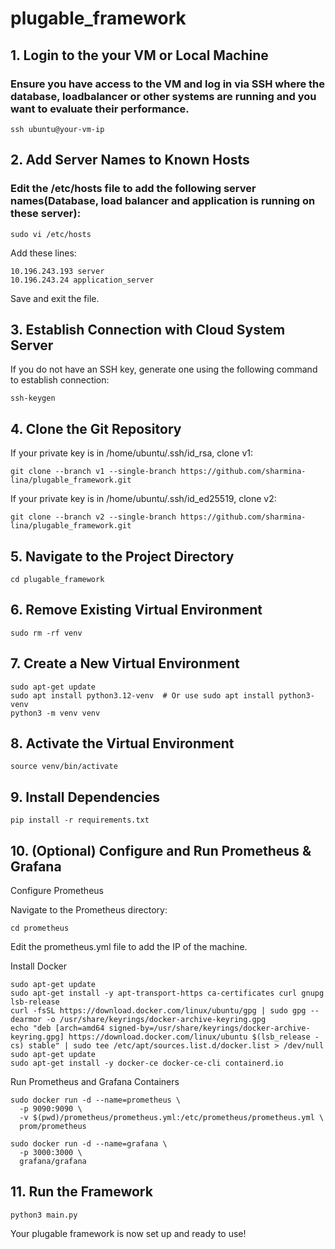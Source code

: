 # plugable_framework


## 1. Login to the your VM or Local Machine

### Ensure you have access to the VM and log in via SSH where the database, loadbalancer or other systems are running and you want to evaluate their performance.

```ssh ubuntu@your-vm-ip```

## 2. Add Server Names to Known Hosts

### Edit the /etc/hosts file to add the following server names(Database, load balancer and application is running on these server):

```
sudo vi /etc/hosts
```

Add these lines:
```
10.196.243.193 server
10.196.243.24 application_server
```
Save and exit the file.

## 3. Establish Connection with Cloud System Server

If you do not have an SSH key, generate one using the following command to establish connection:

```
ssh-keygen
```

## 4. Clone the Git Repository

If your private key is in /home/ubuntu/.ssh/id_rsa, clone v1:
```
git clone --branch v1 --single-branch https://github.com/sharmina-lina/plugable_framework.git
````
If your private key is in /home/ubuntu/.ssh/id_ed25519, clone v2:

```
git clone --branch v2 --single-branch https://github.com/sharmina-lina/plugable_framework.git
```

## 5. Navigate to the Project Directory

```cd plugable_framework```

## 6. Remove Existing Virtual Environment

```sudo rm -rf venv```

## 7. Create a New Virtual Environment
```
sudo apt-get update
sudo apt install python3.12-venv  # Or use sudo apt install python3-venv
python3 -m venv venv
```
## 8. Activate the Virtual Environment
```
source venv/bin/activate
```
## 9. Install Dependencies
```
pip install -r requirements.txt
```
## 10. (Optional) Configure and Run Prometheus & Grafana

Configure Prometheus

Navigate to the Prometheus directory:
```
cd prometheus
```
Edit the prometheus.yml file to add the IP of the machine.

Install Docker
```
sudo apt-get update
sudo apt-get install -y apt-transport-https ca-certificates curl gnupg lsb-release
curl -fsSL https://download.docker.com/linux/ubuntu/gpg | sudo gpg --dearmor -o /usr/share/keyrings/docker-archive-keyring.gpg
echo "deb [arch=amd64 signed-by=/usr/share/keyrings/docker-archive-keyring.gpg] https://download.docker.com/linux/ubuntu $(lsb_release -cs) stable" | sudo tee /etc/apt/sources.list.d/docker.list > /dev/null
sudo apt-get update
sudo apt-get install -y docker-ce docker-ce-cli containerd.io
```
Run Prometheus and Grafana Containers
```
sudo docker run -d --name=prometheus \
  -p 9090:9090 \
  -v $(pwd)/prometheus/prometheus.yml:/etc/prometheus/prometheus.yml \
  prom/prometheus

sudo docker run -d --name=grafana \
  -p 3000:3000 \
  grafana/grafana
```
## 11. Run the Framework
```
python3 main.py
```
Your plugable framework is now set up and ready to use!

